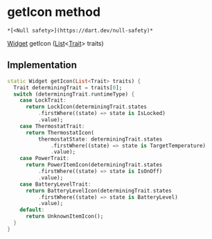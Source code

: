 


# getIcon method




    *[<Null safety>](https://dart.dev/null-safety)*




[Widget](https://api.flutter.dev/flutter/widgets/Widget-class.html) getIcon
([List](https://api.flutter.dev/flutter/dart-core/List-class.html)&lt;[Trait](https://yonomi.co/yonomi-sdk/Trait-class.html)> traits)








## Implementation

```dart
static Widget getIcon(List<Trait> traits) {
  Trait determiningTrait = traits[0];
  switch (determiningTrait.runtimeType) {
    case LockTrait:
      return LockIcon(determiningTrait.states
          .firstWhere((state) => state is IsLocked)
          .value);
    case ThermostatTrait:
      return ThermostatIcon(
          thermostatState: determiningTrait.states
              .firstWhere((state) => state is TargetTemperature)
              .value);
    case PowerTrait:
      return PowerItemIcon(determiningTrait.states
          .firstWhere((state) => state is IsOnOff)
          .value);
    case BatteryLevelTrait:
      return BatteryLevelIcon(determiningTrait.states
          .firstWhere((state) => state is BatteryLevel)
          .value);
    default:
      return UnknownItemIcon();
  }
}
```







